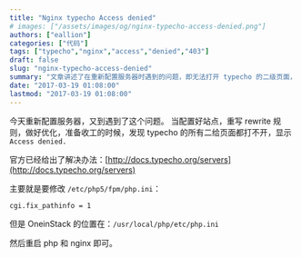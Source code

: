 ```yaml
---
title: "Nginx typecho Access denied"
# images: ["/assets/images/og/nginx-typecho-access-denied.png"]
authors: ["eallion"]
categories: ["代码"]
tags: ["typecho","nginx","access","denied","403"]
draft: false
slug: "nginx-typecho-access-denied"
summary: "文章讲述了在重新配置服务器时遇到的问题，即无法打开 typecho 的二级页面，显示 Access denied。官方给出了解决办法：修改 php.ini 文件中的 cgi.fix_pathinfo 为 1，并重启 php 和 nginx。"
date: "2017-03-19 01:08:00"
lastmod: "2017-03-19 01:08:00"
---
```


今天重新配置服务器，又到遇到了这个问题。
当配置好站点，重写 rewrite 规则，做好优化，准备收工的时候，发现 typecho 的所有二给页面都打不开，显示 `Access denied.`

官方已经给出了解决办法：[http://docs.typecho.org/servers](http://docs.typecho.org/servers)

主要就是要修改 `/etc/php5/fpm/php.ini`：

```bash
cgi.fix_pathinfo = 1
```

但是 OneinStack 的位置在：`/usr/local/php/etc/php.ini`

然后重启 php 和 nginx 即可。
